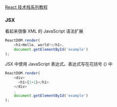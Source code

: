 [React 技术栈系列教程](http://www.ruanyifeng.com/blog/2016/09/react-technology-stack.html)


### JSX

看起来很像 XML 的 JavaScript 语法扩展

```js
ReactDOM.render(
    <h1>Hello, world!</h1>,
    document.getElementById('example')
);
```

JSX 中使用 JavaScript 表达式。表达式写在花括号 {} 中

```js
ReactDOM.render(
    <div>
      <h1>{1+1}</h1>
    </div>
    ,
    document.getElementById('example')
);
```